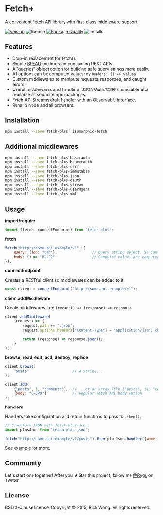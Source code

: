 # Fetch+

A convenient [Fetch API](https://github.com/whatwg/fetch) library with first-class middleware support.

[![version](https://img.shields.io/npm/v/fetch-plus.svg)](https://npmjs.org/package/fetch-plus) ![license](https://img.shields.io/npm/l/fetch-plus.svg) [![Package Quality](http://npm.packagequality.com/shield/fetch-plus.svg?1289194656)](http://packagequality.com/#?package=fetch-plus)  ![installs](https://img.shields.io/npm/dt/fetch-plus.svg)

## Features

- Drop-in replacement for fetch().
- Simple [BREAD](https://en.wikipedia.org/wiki/Create,_read,_update_and_delete) methods for consuming REST APIs.
- A "queries" object option for building safe query strings more easily. 
- All options can be computed values: `myHeaders: () => values`
- Custom middlewares to manipute requests, responses, and caught errors.
- Useful middlewares and handlers (JSON/Auth/CSRF/Immutable etc) available as separate npm packages.
- [Fetch API Streams draft](https://github.com/yutakahirano/fetch-with-streams) handler with an Observable interface.
- Runs in Node and all browsers.

## Installation

```bash
npm install --save fetch-plus  isomorphic-fetch
```

## Additional middlewares

```bash
npm install --save fetch-plus-basicauth
npm install --save fetch-plus-bearerauth
npm install --save fetch-plus-csrf
npm install --save fetch-plus-immutable
npm install --save fetch-plus-json
npm install --save fetch-plus-oauth
npm install --save fetch-plus-stream
npm install --save fetch-plus-useragent
npm install --save fetch-plus-xml
```

## Usage

**import/require**

```js
import {fetch, connectEndpoint} from "fetch-plus";
```

**fetch**

```js
fetch("http://some.api.example/v1", {
	query: {foo: "bar"},                // Query string object. So convenient. 
	body: () => "R2-D2"                 // Computed values are computed.
});
```

**connectEndpoint**

Creates a RESTful client so middlewares can be added to it.

```js
const client = connectEndpoint("http://some.api.example/v1");
```

**client.addMiddleware**

Create middlewares like: `(request) => (response) => response`

```js
client.addMiddleware(
	(request) => {
		request.path += ".json";
		request.options.headers["Content-Type"] = "application/json; charset=utf-8";
		
		return (response) => response.json();
	}
);
```

**browse, read, edit, add, destroy, replace**

```js
client.browse(            
	"posts"                    // A string...
);

client.add(
	["posts", 1, "comments"],  // ...or an array like ["posts", id, "comments"] 
	{body: "C-3PO"}            // Regular Fetch API body option.
);
```

**handlers**

Handlers take configuration and return functions to pass to `.then()`.

```js
// Transform JSON with fetch-plus-json.
import plusJson from "fetch-plus-json";

fetch("http://some.api.example/v1/posts").then(plusJson.handler({some:"config"})); 
```

See [example](https://github.com/RickWong/fetch-plus/blob/master/example/src/index.js) for more.

## Community

Let's start one together! After you ★Star this project, follow me [@Rygu](https://twitter.com/rygu)
on Twitter.

## License

BSD 3-Clause license. Copyright © 2015, Rick Wong. All rights reserved.
